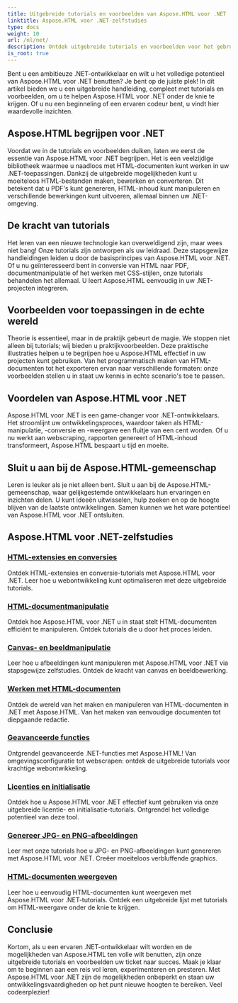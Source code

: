 ```yaml
---
title: Uitgebreide tutorials en voorbeelden van Aspose.HTML voor .NET
linktitle: Aspose.HTML voor .NET-zelfstudies
type: docs
weight: 10
url: /nl/net/
description: Ontdek uitgebreide tutorials en voorbeelden voor het gebruik van Aspose.HTML voor .NET. Ontketen de kracht van Aspose.HTML om uw .NET-ontwikkelvaardigheden te verbeteren.
is_root: true
---
```


Bent u een ambitieuze .NET-ontwikkelaar en wilt u het volledige potentieel van Aspose.HTML voor .NET benutten? Je bent op de juiste plek! In dit artikel bieden we u een uitgebreide handleiding, compleet met tutorials en voorbeelden, om u te helpen Aspose.HTML voor .NET onder de knie te krijgen. Of u nu een beginneling of een ervaren codeur bent, u vindt hier waardevolle inzichten.

## Aspose.HTML begrijpen voor .NET

Voordat we in de tutorials en voorbeelden duiken, laten we eerst de essentie van Aspose.HTML voor .NET begrijpen. Het is een veelzijdige bibliotheek waarmee u naadloos met HTML-documenten kunt werken in uw .NET-toepassingen. Dankzij de uitgebreide mogelijkheden kunt u moeiteloos HTML-bestanden maken, bewerken en converteren. Dit betekent dat u PDF's kunt genereren, HTML-inhoud kunt manipuleren en verschillende bewerkingen kunt uitvoeren, allemaal binnen uw .NET-omgeving.

## De kracht van tutorials

Het leren van een nieuwe technologie kan overweldigend zijn, maar wees niet bang! Onze tutorials zijn ontworpen als uw leidraad. Deze stapsgewijze handleidingen leiden u door de basisprincipes van Aspose.HTML voor .NET. Of u nu geïnteresseerd bent in conversie van HTML naar PDF, documentmanipulatie of het werken met CSS-stijlen, onze tutorials behandelen het allemaal. U leert Aspose.HTML eenvoudig in uw .NET-projecten integreren.

## Voorbeelden voor toepassingen in de echte wereld

Theorie is essentieel, maar in de praktijk gebeurt de magie. We stoppen niet alleen bij tutorials; wij bieden u praktijkvoorbeelden. Deze praktische illustraties helpen u te begrijpen hoe u Aspose.HTML effectief in uw projecten kunt gebruiken. Van het programmatisch maken van HTML-documenten tot het exporteren ervan naar verschillende formaten: onze voorbeelden stellen u in staat uw kennis in echte scenario's toe te passen.

## Voordelen van Aspose.HTML voor .NET

Aspose.HTML voor .NET is een game-changer voor .NET-ontwikkelaars. Het stroomlijnt uw ontwikkelingsproces, waardoor taken als HTML-manipulatie, -conversie en -weergave een fluitje van een cent worden. Of u nu werkt aan webscraping, rapporten genereert of HTML-inhoud transformeert, Aspose.HTML bespaart u tijd en moeite.

## Sluit u aan bij de Aspose.HTML-gemeenschap

Leren is leuker als je niet alleen bent. Sluit u aan bij de Aspose.HTML-gemeenschap, waar gelijkgestemde ontwikkelaars hun ervaringen en inzichten delen. U kunt ideeën uitwisselen, hulp zoeken en op de hoogte blijven van de laatste ontwikkelingen. Samen kunnen we het ware potentieel van Aspose.HTML voor .NET ontsluiten.

## Aspose.HTML voor .NET-zelfstudies

### [HTML-extensies en conversies](./html-extensions-and-conversions/)
Ontdek HTML-extensies en conversie-tutorials met Aspose.HTML voor .NET. Leer hoe u webontwikkeling kunt optimaliseren met deze uitgebreide tutorials.
### [HTML-documentmanipulatie](./html-document-manipulation/)
Ontdek hoe Aspose.HTML voor .NET u in staat stelt HTML-documenten efficiënt te manipuleren. Ontdek tutorials die u door het proces leiden.
### [Canvas- en beeldmanipulatie](./canvas-and-image-manipulation/)
Leer hoe u afbeeldingen kunt manipuleren met Aspose.HTML voor .NET via stapsgewijze zelfstudies. Ontdek de kracht van canvas en beeldbewerking.
### [Werken met HTML-documenten](./working-with-html-documents/)
Ontdek de wereld van het maken en manipuleren van HTML-documenten in .NET met Aspose.HTML. Van het maken van eenvoudige documenten tot diepgaande redactie.
### [Geavanceerde functies](./advanced-features/)
Ontgrendel geavanceerde .NET-functies met Aspose.HTML! Van omgevingsconfiguratie tot webscrapen: ontdek de uitgebreide tutorials voor krachtige webontwikkeling.
### [Licenties en initialisatie](./licensing-and-initialization/)
Ontdek hoe u Aspose.HTML voor .NET effectief kunt gebruiken via onze uitgebreide licentie- en initialisatie-tutorials. Ontgrendel het volledige potentieel van deze tool.
### [Genereer JPG- en PNG-afbeeldingen](./generate-jpg-and-png-images/)
Leer met onze tutorials hoe u JPG- en PNG-afbeeldingen kunt genereren met Aspose.HTML voor .NET. Creëer moeiteloos verbluffende graphics.
### [HTML-documenten weergeven](./rendering-html-documents/)
Leer hoe u eenvoudig HTML-documenten kunt weergeven met Aspose.HTML voor .NET-tutorials. Ontdek een uitgebreide lijst met tutorials om HTML-weergave onder de knie te krijgen.

## Conclusie
Kortom, als u een ervaren .NET-ontwikkelaar wilt worden en de mogelijkheden van Aspose.HTML ten volle wilt benutten, zijn onze uitgebreide tutorials en voorbeelden uw ticket naar succes. Maak je klaar om te beginnen aan een reis vol leren, experimenteren en presteren. Met Aspose.HTML voor .NET zijn de mogelijkheden onbeperkt en staan uw ontwikkelingsvaardigheden op het punt nieuwe hoogten te bereiken. Veel codeerplezier!